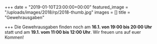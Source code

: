 +++
date = "2019-01-10T23:00:00+00:00"
featured_image = "/uploads/images/2018/rp/2018-thumb.jpg"
images = []
title = "Gewehrausgaben"

+++
Die Gewehrausgaben finden noch am **16.1. von 19:00 bis 20:00 Uhr** statt und am **19.1. vom 11:00 bis 12:00 Uhr**. Wir freuen uns auf euer Kommen!